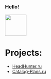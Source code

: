 ### Hello! 

<img src="https://user-images.githubusercontent.com/110921807/187745592-14e51cd5-4bd3-45e4-9c28-75872390ba46.gif" width="70">

# Projects:

* [HeadHunter.ru ](https://github.com/DariaSmit/AUTO-1RU.HeadHunter)
* [Catalog-Plans.ru](https://github.com/DariaSmit/AUTO-1RU.CatalogPlans)


<img src="https://komarev.com/ghpvc/?username=DariaSmit&style=flat-square&color=blue" alt=""/>
